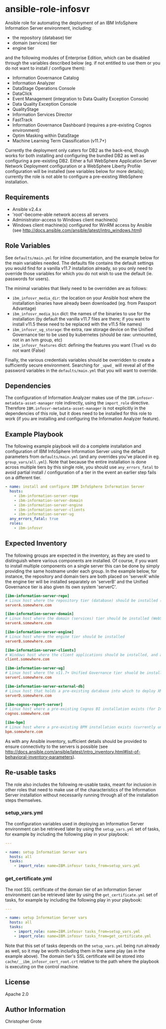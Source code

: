 # ansible-role-infosvr

Ansible role for automating the deployment of an IBM InfoSphere Information Server environment, including:

- the repository (database) tier
- domain (services) tier
- engine tier

and the following modules of Enterprise Edition, which can be disabled through the variables described below (eg. if not entitled to use them or you do not want to install / configure them):

- Information Governance Catalog
- Information Analyzer
- DataStage Operations Console
- DataClick
- Event Management (integration to Data Quality Exception Console)
- Data Quality Exception Console
- QualityStage
- Information Services Director
- FastTrack
- Information Governance Dashboard (requires a pre-existing Cognos environment)
- Optim Masking within DataStage
- Machine Learning Term Classification (v11.7+)

Currently the deployment only caters for DB2 as the back-end, though works for both installing and configuring the bundled DB2 as well as configuring a pre-existing DB2. Either a full WebSphere Application Server Network Deployment configuration or a WebSphere Liberty Profile configuration will be installed (see variables below for more details); currently the role is not able to configure a pre-existing WebSphere installation.

## Requirements

- Ansible v2.4.x
- 'root'-become-able network access all servers
- Administrator-access to Windows client machine(s)
- Windows client machine(s) configured for WinRM access by Ansible (see http://docs.ansible.com/ansible/latest/intro_windows.html)

## Role Variables

See `defaults/main.yml` for inline documentation, and the example below for the main variables needed. The defaults file contains the default settings you would find for a vanilla v11.7 installation already, so you only need to override those variables for which you do not wish to use the default (ie. passwords for users).

The minimal variables that likely need to be overridden are as follows:

- `ibm_infosvr_media_dir`: the location on your Ansible host where the installation binaries have already been downloaded (eg. from Passport Advantage)
- `ibm_infosvr_media_bin` dict: the names of the binaries to use for the installation (by default the vanilla v11.7 files are there; if you want to install v11.5 these need to be replaced with the v11.5 file names)
- `ibm_infosvr_ug_storage`: the extra, raw storage device on the Unified Governance tier to be used by kubernetes (should be raw: unmounted, not in an lvm group, etc)
- `ibm_infosvr_features` dict: defining the features you want (True) vs do not want (False)

Finally, the various credentials variables should be overridden to create a sufficiently secure environment.  Searching for `_upwd_` will reveal all of the password variables in the `defaults/main.yml` that you will want to override.

## Dependencies

The configuration of Information Analyzer makes use of the `IBM.infosvr-metadata-asset-manager` role indirectly, using the `import_role` directive.  Therefore `IBM.infosvr-metadata-asset-manager` is not explicitly in the dependencies of this role, but it does need to be installed for this role to work (if you are installing and configuring the Information Analyzer feature).

## Example Playbook

The following example playbook will do a complete installation and configuration of IBM InfoSphere Information Server using the default parameters from `defaults/main.yml` (and any overrides you've placed in eg. `group_vars/all.yml`). Note that because the entire installation is done across multiple tiers by this single role, you should use `any_errors_fatal` to avoid partial install / configuration of a tier in the event an earlier step fails on a different tier.

```yml
- name: install and configure IBM InfoSphere Information Server
  hosts:
    - ibm-information-server-repo
    - ibm-information-server-domain
    - ibm-information-server-engine
    - ibm-information-server-clients
    - ibm-information-server-ug
  any_errors_fatal: true
  roles:
    - ibm-infosvr
```

## Expected Inventory

The following groups are expected in the inventory, as they are used to distinguish where various components are installed. Of course, if you want to install multiple components on a single server this can be done by simply providing the same hostname under each group. In the example below, for instance, the repository and domain tiers are both placed on 'serverA' while the engine tier will be installed separately on 'serverB' and the Unified Governance tier is also given its own system 'serverC'.

```ini
[ibm-information-server-repo]
# Linux host where the repository tier (database) should be installed (DB2)
serverA.somewhere.com

[ibm-information-server-domain]
# Linux host where the domain (services) tier should be installed (WebSphere)
serverA.somewhere.com

[ibm-information-server-engine]
# Linux host where the engine tier should be installed
serverB.somewhere.com

[ibm-information-server-clients]
# Windows host where the client applications should be installed, and a Metadata Interchange Server configured for Windows-only brokers / bridges
client.somewhere.com

[ibm-information-server-ug]
# Linux host where the v11.7+ Unified Governance tier shuold be installed (kubernetes)
serverC.somewhere.com

[ibm-information-server-external-db]
# Linux host that holds a pre-existing database into which to deploy XMETA, etc -- if no host provided, or this group is missing entirely, will install the bundled DB2 onto ibm-information-server-repo server
serverD.somewhere.com

[ibm-cognos-report-server]
# Linux host where a pre-existing Cognos BI installation exists (for Information Governance Dashboard)
cognos.somewhere.com

[ibm-bpm]
# Linux host where a pre-existing BPM installation exists (currently unused)
bpm.somewhere.com
```

As with any Ansible inventory, sufficient details should be provided to ensure connectivity to the servers is possible (see http://docs.ansible.com/ansible/latest/intro_inventory.html#list-of-behavioral-inventory-parameters).

## Re-usable tasks

The role also includes the following re-usable tasks, meant for inclusion in other roles that need to make use of the characteristics of the Information Server installation without necessarily running through all of the installation steps themselves.

### setup_vars.yml

The configuration variables used in deploying an Information Server environment can be retrieved later by using the `setup_vars.yml` set of tasks, for example by including the following play in your playbook:

```yml
---

- name: setup Information Server vars
  hosts: all
  tasks:
    - import_role: name=IBM.infosvr tasks_from=setup_vars.yml
```

### get_certificate.yml

The root SSL certificate of the domain tier of an Information Server environment can be retrieved later by using the `get_certificate.yml` set of tasks, for example by including the following play in your playbook:

```yml
---

- name: setup Information Server vars
  hosts: all
  tasks:
    - import_role: name=IBM.infosvr tasks_from=setup_vars.yml
    - import_role: name=IBM.infosvr tasks_from=get_certificate.yml
```

Note that this set of tasks depends on the `setup_vars.yml` being run already as well, so it may be worth including them in the same play (as in the example above). The domain tier's SSL certificate will be stored into `cache/__ibm_infosvr_cert_root.crt` relative to the path where the playbook is executing on the control machine.

## License

Apache 2.0

## Author Information

Christopher Grote
